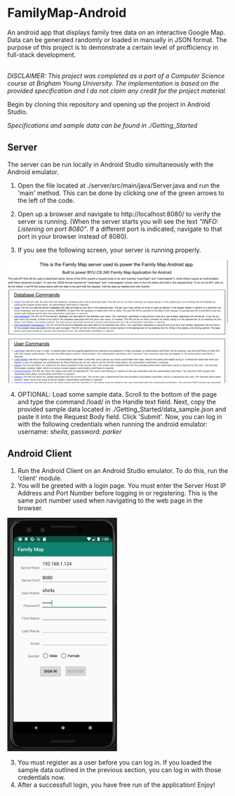 # FamilyMap-Android

An android app that displays family tree data on an interactive Google Map.
Data can be generated randomly or loaded in manually in JSON format. The purpose
of this project is to demonstrate a certain level of profficiency in full-stack development.

<br>
<i>DISCLAIMER: This project was completed as a part of a Computer Science course at Brigham Young University.
The implementation is based on the provided specification and I do not claim any credit for the project material.</i>
<br>

Begin by cloning this repository and opening up the project in Android Studio.

<i>Specifications and sample data can be found in ./Getting_Started</i>

## Server

The server can be run locally in Android Studio simultaneously with the Android emulator.

1. Open the file located at ./server/src/main/java/Server.java and run the 'main' method.
  This can be done by clicking one of the green arrows to the left of the code.

2. Open up a browser and navigate to http://localhost:8080/ to verify the server is running. 
(When the server starts you will see the text <i>"INFO: Listening on port 8080"</i>.
If a different port is indicated, navigate to that port in your browser instead
of 8080).

3. If you see the following screen, your server is running properly.

<img src="assets/web_page.png" alt="Web Page" width="700"/>

4. OPTIONAL: Load some sample data. Scroll to the bottom of the page and type the command /load/
in the Handle text field. Next, copy the provided sample data located in ./Getting_Started/data_sample.json 
and paste it into the Request Body field. Click 'Submit'. Now, you can log in with the following credentials
when running the android emulator: username: <i>sheila</i>, password: <i>parker</i>

## Android Client
1. Run the Android Client on an Android Studio emulator. To do this, run the 'client' module.
2. You will be greeted with a login page. You must enter the Server Host IP Address and Port
Number before logging in or registering. This is the same port number used when navigating to the
web page in the browser.

<img src="assets/login_page.png" alt="Login Page" width="250"/>

3. You must register as a user before you can log in. If you loaded the sample data outlined in the previous
section, you can log in with those credentials now.
4. After a successfull login, you have free run of the application! Enjoy!
